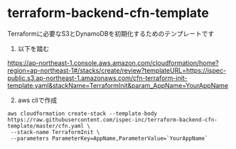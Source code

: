 # terraform-backend-cfn-template

Terraformに必要なS3とDynamoDBを初期化するためのテンプレートです

1. 以下を踏む

https://ap-northeast-1.console.aws.amazon.com/cloudformation/home?region=ap-northeast-1#/stacks/create/review?templateURL=https://ispec-public.s3.ap-northeast-1.amazonaws.com/cfn-terraform-init-template.yaml&stackName=TerraformInit&param_AppName=YourAppName

2. aws cliで作成
```
aws cloudformation create-stack --template-body https://raw.githubusercontent.com/ispec-inc/terraform-backend-cfn-template/master/cfn.yaml \
 --stack-name TerraformInit \
 --parameters ParameterKey=AppName,ParameterValue=`YourAppName`
```
